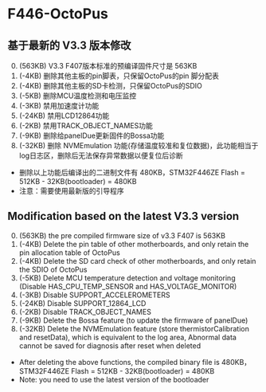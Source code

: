 # F446-OctoPus

## 基于最新的 V3.3 版本修改
0. (563KB) V3.3  F407版本标准的预编译固件尺寸是 563KB
1. (-4KB) 删除其他主板的pin脚表，只保留OctoPus的pin 脚分配表
2. (-4KB) 删除其他主板的SD卡检测，只保留OctoPus的SDIO   
3. (-5KB) 删除MCU温度检测和电压监控
4. (-3KB) 禁用加速度计功能
5. (-24KB) 禁用LCD12864功能
6. (-2KB) 禁用TRACK_OBJECT_NAMES功能
7. (-9KB) 删除给panelDue更新固件的Bossa功能
8. (-32KB) 删除 NVMEmulation 功能(存储温度较准和复位数据)，此功能相当于log日志区，删除后无法保存异常数据以便复位后诊断

- 删除以上功能后编译出的二进制文件有 480KB，STM32F446ZE Flash = 512KB - 32KB(bootloader) = 480KB
- 注意：需要使用最新版的引导程序


## Modification based on the latest V3.3 version
0. (563KB) the pre compiled firmware size of v3.3 F407 is 563KB
1. (-4KB) Delete the pin table of other motherboards, and only retain the pin allocation table of OctoPus
2. (-4KB) Delete the SD card check of other motherboards, and only retain the SDIO of OctoPus
3. (-5KB) Delete MCU temperature detection and voltage monitoring (Disable HAS_CPU_TEMP_SENSOR and HAS_VOLTAGE_MONITOR)
4. (-3KB) Disable SUPPORT_ACCELEROMETERS
5. (-24KB) Disable SUPPORT_12864_LCD
6. (-2KB) Disable TRACK_OBJECT_NAMES
7. (-9KB) Delete the Bossa feature (to update the firmware of panelDue)
8. (-32KB) Delete the NVMEmulation feature (store thermistorCalibration and resetData), which is equivalent to the log area, Abnormal data cannot be saved for diagnosis after reset when deleted

- After deleting the above functions, the compiled binary file is 480KB，STM32F446ZE Flash = 512KB - 32KB(bootloader) = 480KB
- Note: you need to use the latest version of the bootloader
